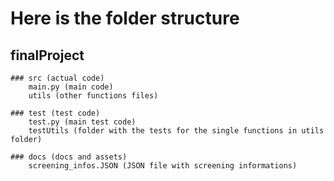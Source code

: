 # Here is the folder structure

## finalProject

    ### src (actual code)
        main.py (main code)
        utils (other functions files)
        
    ### test (test code)
        test.py (main test code)
        testUtils (folder with the tests for the single functions in utils folder)
        
    ### docs (docs and assets)
        screening_infos.JSON (JSON file with screening informations)
